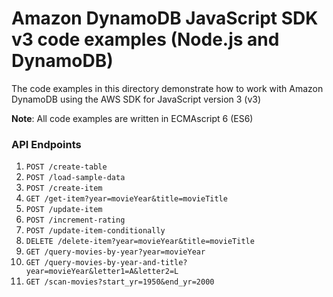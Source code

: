 # Amazon DynamoDB JavaScript SDK v3 code examples (Node.js and DynamoDB)
The code examples in this directory demonstrate how to work with Amazon DynamoDB using the AWS SDK for JavaScript version 3 (v3)

**Note**: All code examples are written in ECMAscript 6 (ES6)

### API Endpoints
1. `POST /create-table`
2. `POST /load-sample-data`
3. `POST /create-item`
4. `GET /get-item?year=movieYear&title=movieTitle`
5. `POST /update-item`
6. `POST /increment-rating`
7. `POST /update-item-conditionally`
8. `DELETE /delete-item?year=movieYear&title=movieTitle`
9. `GET /query-movies-by-year?year=movieYear`
10. `GET /query-movies-by-year-and-title?year=movieYear&letter1=A&letter2=L`
11. `GET /scan-movies?start_yr=1950&end_yr=2000`